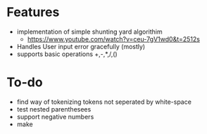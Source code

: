 # Features

* implementation of simple shunting yard algorithim
    * <https://www.youtube.com/watch?v=ceu-7gV1wd0&t=2512s>
* Handles User input error gracefully (mostly)
* supports basic operations +,-,*,/,()

# To-do

* find way of tokenizing tokens not seperated by white-space
* test nested parenthesees
* support negative numbers
* make 